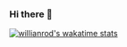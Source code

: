 ### Hi there 👋

[![willianrod's wakatime stats](https://github-readme-stats.vercel.app/api/wakatime?username=yrelis)](https://github.com/anuraghazra/github-readme-stats)

<!--
**YRELIS/YRELIS** is a ✨ _special_ ✨ repository because its `README.md` (this file) appears on your GitHub profile.

Here are some ideas to get you started:

- 🔭 I’m currently working on ...
- 🌱 I’m currently learning ...
- 👯 I’m looking to collaborate on ...
- 🤔 I’m looking for help with ...
- 💬 Ask me about ...
- 📫 How to reach me: ...
- 😄 Pronouns: ...
- ⚡ Fun fact: ...
-->
